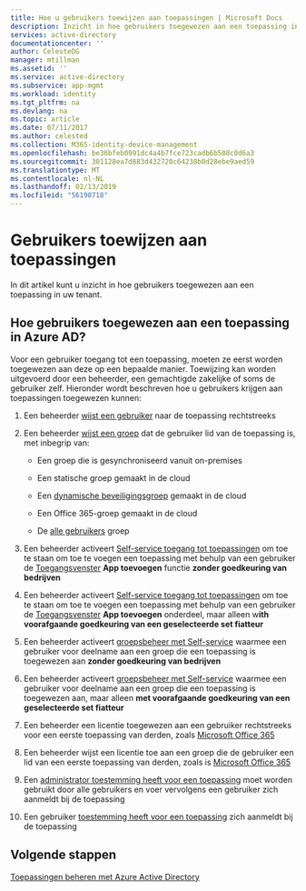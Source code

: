 ```yaml
---
title: Hoe u gebruikers toewijzen aan toepassingen | Microsoft Docs
description: Inzicht in hoe gebruikers toegewezen aan een toepassing in uw tenant
services: active-directory
documentationcenter: ''
author: CelesteDG
manager: mtillman
ms.assetid: ''
ms.service: active-directory
ms.subservice: app-mgmt
ms.workload: identity
ms.tgt_pltfrm: na
ms.devlang: na
ms.topic: article
ms.date: 07/11/2017
ms.author: celested
ms.collection: M365-identity-device-management
ms.openlocfilehash: be36bfeb0991dc4a4b7fce723cadb6b508c0d6a3
ms.sourcegitcommit: 301128ea7d883d432720c64238b0d28ebe9aed59
ms.translationtype: MT
ms.contentlocale: nl-NL
ms.lasthandoff: 02/13/2019
ms.locfileid: "56198718"
---
```

# <a name="how-to-assign-users-to-applications"></a>Gebruikers toewijzen aan toepassingen

In dit artikel kunt u inzicht in hoe gebruikers toegewezen aan een toepassing in uw tenant.

## <a name="how-do-users-get-assigned-to-an-application-in-azure-ad"></a>Hoe gebruikers toegewezen aan een toepassing in Azure AD?

Voor een gebruiker toegang tot een toepassing, moeten ze eerst worden toegewezen aan deze op een bepaalde manier. Toewijzing kan worden uitgevoerd door een beheerder, een gemachtigde zakelijke of soms de gebruiker zelf. Hieronder wordt beschreven hoe u gebruikers krijgen aan toepassingen toegewezen kunnen:

1.  Een beheerder [wijst een gebruiker](https://docs.microsoft.com/azure/active-directory/active-directory-coreapps-assign-user-azure-portal) naar de toepassing rechtstreeks

2.  Een beheerder [wijst een groep](https://docs.microsoft.com/azure/active-directory/active-directory-coreapps-assign-user-azure-portal) dat de gebruiker lid van de toepassing is, met inbegrip van:

    * Een groep die is gesynchroniseerd vanuit on-premises

    * Een statische groep gemaakt in de cloud

    * Een [dynamische beveiligingsgroep](https://docs.microsoft.com/azure/active-directory/active-directory-groups-dynamic-membership-azure-portal) gemaakt in de cloud

    * Een Office 365-groep gemaakt in de cloud

    * De [alle gebruikers](https://docs.microsoft.com/azure/active-directory/active-directory-accessmanagement-dedicated-groups) groep

3.  Een beheerder activeert [Self-service toegang tot toepassingen](https://docs.microsoft.com/azure/active-directory/active-directory-self-service-application-access) om toe te staan om toe te voegen een toepassing met behulp van een gebruiker de [Toegangsvenster](https://docs.microsoft.com/azure/active-directory/active-directory-saas-access-panel-introduction) **App toevoegen** functie **zonder goedkeuring van bedrijven**

4.  Een beheerder activeert [Self-service toegang tot toepassingen](https://docs.microsoft.com/azure/active-directory/active-directory-self-service-application-access) om toe te staan om toe te voegen een toepassing met behulp van een gebruiker de [Toegangsvenster](https://docs.microsoft.com/azure/active-directory/active-directory-saas-access-panel-introduction) **App toevoegen** onderdeel, maar alleen w**ith voorafgaande goedkeuring van een geselecteerde set fiatteur**

5.  Een beheerder activeert [groepsbeheer met Self-service](https://docs.microsoft.com/azure/active-directory/active-directory-accessmanagement-self-service-group-management) waarmee een gebruiker voor deelname aan een groep die een toepassing is toegewezen aan **zonder goedkeuring van bedrijven**

6.  Een beheerder activeert [groepsbeheer met Self-service](https://docs.microsoft.com/azure/active-directory/active-directory-accessmanagement-self-service-group-management) waarmee een gebruiker voor deelname aan een groep die een toepassing is toegewezen aan, maar alleen **met voorafgaande goedkeuring van een geselecteerde set fiatteur**

7.  Een beheerder een licentie toegewezen aan een gebruiker rechtstreeks voor een eerste toepassing van derden, zoals [Microsoft Office 365](https://products.office.com/)

8.  Een beheerder wijst een licentie toe aan een groep die de gebruiker een lid van een eerste toepassing van derden, zoals is [Microsoft Office 365](https://products.office.com/)

9.  Een [administrator toestemming heeft voor een toepassing](https://docs.microsoft.com/azure/active-directory/develop/active-directory-devhowto-multi-tenant-overview) moet worden gebruikt door alle gebruikers en voer vervolgens een gebruiker zich aanmeldt bij de toepassing

10. Een gebruiker [toestemming heeft voor een toepassing](https://docs.microsoft.com/azure/active-directory/develop/active-directory-devhowto-multi-tenant-overview) zich aanmeldt bij de toepassing

## <a name="next-steps"></a>Volgende stappen
[Toepassingen beheren met Azure Active Directory](what-is-application-management.md)
